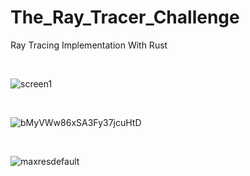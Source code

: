 # The_Ray_Tracer_Challenge
Ray Tracing Implementation With Rust

<br>

![screen1](https://github.com/Samuel-Ricardo/The_Ray_Tracer_Challenge/assets/63983021/3a6fd70a-6160-40d3-bd02-37d9f1fba09e)

<br>

![bMyVWw86xSA3Fy37jcuHtD](https://github.com/Samuel-Ricardo/The_Ray_Tracer_Challenge/assets/63983021/6a6a88b6-361b-4953-8f0e-710fa3917a7e)


<br>

![maxresdefault](https://github.com/Samuel-Ricardo/The_Ray_Tracer_Challenge/assets/63983021/af53556d-ebd0-4d3f-840b-b08c339f2be3)
